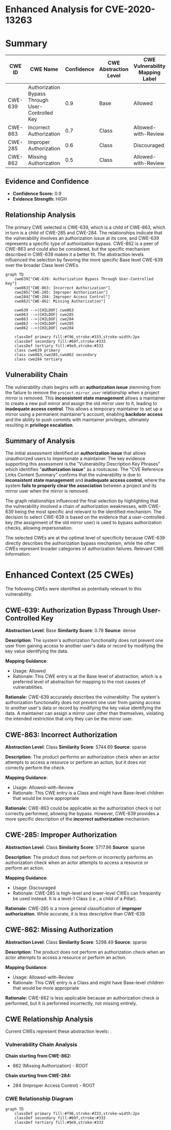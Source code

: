 # Enhanced Analysis for CVE-2020-13263

# Summary
| CWE ID | CWE Name | Confidence | CWE Abstraction Level | CWE Vulnerability Mapping Label | CWE-Vulnerability Mapping Notes |
|---|---|---|---|---|---|
| CWE-639 | Authorization Bypass Through User-Controlled Key | 0.9 | Base | Allowed | Primary CWE |
| CWE-863 | Incorrect Authorization | 0.7 | Class | Allowed-with-Review | Secondary Candidate |
| CWE-285 | Improper Authorization | 0.6 | Class | Discouraged | Secondary Candidate |
| CWE-862 | Missing Authorization | 0.5 | Class | Allowed-with-Review | Secondary Candidate |

## Evidence and Confidence

*   **Confidence Score:** 0.9
*   **Evidence Strength:** HIGH

## Relationship Analysis
The primary CWE selected is CWE-639, which is a child of CWE-863, which in turn is a child of CWE-285 and CWE-284. The relationships indicate that the vulnerability involves an authorization issue at its core, and CWE-639 represents a specific type of authorization bypass. CWE-862 is a peer of CWE-863 and could also be considered, but the specific mechanism described in CWE-639 makes it a better fit. The abstraction levels influenced the selection by favoring the more specific Base level CWE-639 over the broader Class level CWEs.

```mermaid
graph TD
    cwe639["CWE-639: Authorization Bypass Through User-Controlled Key"]
    cwe863["CWE-863: Incorrect Authorization"]
    cwe285["CWE-285: Improper Authorization"]
    cwe284["CWE-284: Improper Access Control"]
    cwe862["CWE-862: Missing Authorization"]

    cwe639 -->|CHILDOF| cwe863
    cwe863 -->|CHILDOF| cwe285
    cwe863 -->|CHILDOF| cwe284
    cwe862 -->|CHILDOF| cwe285
    cwe862 -->|CHILDOF| cwe284

    classDef primary fill:#f96,stroke:#333,stroke-width:2px
    classDef secondary fill:#69f,stroke:#333
    classDef tertiary fill:#9e9,stroke:#333
    class cwe639 primary
    class cwe863,cwe285,cwe862 secondary
    class cwe284 tertiary
```

## Vulnerability Chain
The vulnerability chain begins with an **authorization issue** stemming from the failure to remove the `project.mirror_user` relationship when a project mirror is removed. This **inconsistent state management** allows a maintainer to create a new pull mirror and assign the old mirror user to it, leading to **inadequate access control**. This allows a temporary maintainer to set up a mirror using a permanent maintainer's account, enabling **backdoor access** and the ability to push commits with maintainer privileges, ultimately resulting in **privilege escalation**.

## Summary of Analysis
The initial assessment identified an **authorization issue** that allows unauthorized users to impersonate a maintainer. The key evidence supporting this assessment is the "Vulnerability Description Key Phrases" which identifies "**authorization issue**" as a rootcause. The "CVE Reference Links Content Summary" confirms that the vulnerability is due to **inconsistent state management** and **inadequate access control**, where the system **fails to properly clear the association** between a project and its mirror user when the mirror is removed.

The graph relationships influenced the final selection by highlighting that the vulnerability involved a chain of authorization weaknesses, with CWE-639 being the most specific and relevant to the identified mechanism. The decision to select CWE-639 is based on the evidence that a user-controlled key (the assignment of the old mirror user) is used to bypass authorization checks, allowing impersonation.

The selected CWEs are at the optimal level of specificity because CWE-639 directly describes the authorization bypass mechanism, while the other CWEs represent broader categories of authorization failures.
Relevant CWE Information:

# Enhanced Context (25 CWEs)
The following CWEs were identified as potentially relevant to this vulnerability:

## CWE-639: Authorization Bypass Through User-Controlled Key
**Abstraction Level**: Base
**Similarity Score**: 0.78
**Source**: dense

**Description**:
The system's authorization functionality does not prevent one user from gaining access to another user's data or record by modifying the key value identifying the data.

**Mapping Guidance**:
- Usage: Allowed
- Rationale: This CWE entry is at the Base level of abstraction, which is a preferred level of abstraction for mapping to the root causes of vulnerabilities.

**Rationale:**
CWE-639 accurately describes the vulnerability: The system's authorization functionality does not prevent one user from gaining access to another user's data or record by modifying the key value identifying the data. A maintainer can assign a mirror user other than themselves, violating the intended restriction that only they can be the mirror user.

## CWE-863: Incorrect Authorization
**Abstraction Level**: Class
**Similarity Score**: 5744.69
**Source**: sparse

**Description**:
The product performs an authorization check when an actor attempts to access a resource or perform an action, but it does not correctly perform the check.

**Mapping Guidance**:
- Usage: Allowed-with-Review
- Rationale: This CWE entry is a Class and might have Base-level children that would be more appropriate

**Rationale:**
CWE-863 could be applicable as the authorization check is not correctly performed, allowing the bypass. However, CWE-639 provides a more specific description of the **incorrect authorization** mechanism.

## CWE-285: Improper Authorization
**Abstraction Level**: Class
**Similarity Score**: 5717.96
**Source**: sparse

**Description**:
The product does not perform or incorrectly performs an authorization check when an actor attempts to access a resource or perform an action.

**Mapping Guidance**:
- Usage: Discouraged
- Rationale: CWE-285 is high-level and lower-level CWEs can frequently be used instead. It is a level-1 Class (i.e., a child of a Pillar).

**Rationale:**
CWE-285 is a more general classification of **improper authorization**. While accurate, it is less descriptive than CWE-639.

## CWE-862: Missing Authorization
**Abstraction Level**: Class
**Similarity Score**: 5298.49
**Source**: sparse

**Description**:
The product does not perform an authorization check when an actor attempts to access a resource or perform an action.

**Mapping Guidance**:
- Usage: Allowed-with-Review
- Rationale: This CWE entry is a Class and might have Base-level children that would be more appropriate

**Rationale:**
CWE-862 is less applicable because an authorization check *is* performed, but it is performed incorrectly, not missing entirely.


## CWE Relationship Analysis

Current CWEs represent these abstraction levels: .


### Vulnerability Chain Analysis

**Chain starting from CWE-862:**
- 862 (Missing Authorization) - ROOT


**Chain starting from CWE-284:**
- 284 (Improper Access Control) - ROOT



### CWE Relationship Diagram

```mermaid
graph TD
    classDef primary fill:#f96,stroke:#333,stroke-width:2px
    classDef secondary fill:#69f,stroke:#333
    classDef tertiary fill:#9e9,stroke:#333
```